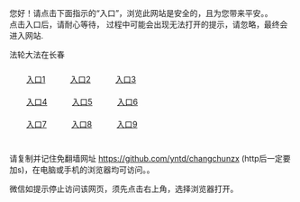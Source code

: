 您好！请点击下面指示的“入口”，浏览此网站是安全的，且为您带来平安。。 <br/>
点击入口后，请耐心等待， 过程中可能会出现无法打开的提示，请忽略，最终会进入网站. </br>

法轮大法在长春<br/>
<div style="padding:10px"><a style="margin:20px" target="_blank" href="https://dgtz3h6ac4l19.cloudfront.net/2Qpsp?rjian" id="ccLink1" rel="nofollow">入口1</a> <a target="_blank" style="margin:20px" href="https://d1l3y7af4g0sut.cloudfront.net/2Qpsp?ugmmxmh" id="ccLink2" rel="nofollow">入口2</a> <a style="margin:20px" target="_blank" href="https://d5ab999f777aq.cloudfront.net/2Qpsp?owvtcte" id="ccLink3" rel="nofollow">入口3</a></div>

<div style="padding:10px" ><a style="margin:20px" target="_blank" href="https://dgtz3h6ac4l19.cloudfront.net/2Qpsp?rjian" id="ccLink4" rel="nofollow">入口4</a> <a style="margin:20px" href="https://d1l3y7af4g0sut.cloudfront.net/2Qpsp?ugmmxmh" target="_blank" id="ccLink5" rel="nofollow">入口5</a> <a style="margin:20px" href="https://d5ab999f777aq.cloudfront.net/2Qpsp?owvtcte" target="_blank" id="ccLink6" rel="nofollow">入口6</a></div>

<div style="padding:10px"><a style="margin:20px" target="_blank" href="https://dgtz3h6ac4l19.cloudfront.net/2Qpsp?rjian" id="ccLink7" rel="nofollow">入口7</a> <a style="margin:20px" href="https://d1l3y7af4g0sut.cloudfront.net/2Qpsp?ugmmxmh" target="_blank" id="ccLink8" rel="nofollow">入口8</a> <a style="margin:20px" target="_blank" href="https://d5ab999f777aq.cloudfront.net/2Qpsp?owvtcte" id="ccLink9" rel="nofollow">入口9</a></div>

<br/>



请复制并记住免翻墙网址 https://github.com/yntd/changchunzx (http后一定要加s)，在电脑或手机的浏览器均可访问。。<br/>

微信如提示停止访问该网页，须先点击右上角，选择浏览器打开。
